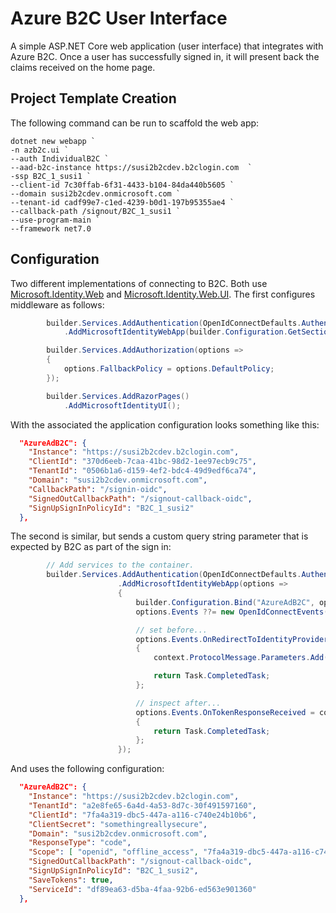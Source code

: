 # Azure B2C User Interface

A simple ASP.NET Core web application (user interface) that integrates with Azure B2C. Once a user has successfully signed in, it will present back the claims received on the home page.

## Project Template Creation

The following command can be run to scaffold the web app:

``` pwsh
dotnet new webapp `
-n azb2c.ui `
--auth IndividualB2C `
--aad-b2c-instance https://susi2b2cdev.b2clogin.com  `
-ssp B2C_1_susi1 `
--client-id 7c30ffab-6f31-4433-b104-84da440b5605 `
--domain susi2b2cdev.onmicrosoft.com `
--tenant-id cadf99e7-c1ed-4239-b0d1-197b95355ae4 `
--callback-path /signout/B2C_1_susi1 `
--use-program-main `
--framework net7.0
```

## Configuration

Two different implementations of connecting to B2C. Both use [Microsoft.Identity.Web](https://www.nuget.org/packages/Microsoft.Identity.Web) and [Microsoft.Identity.Web.UI](https://www.nuget.org/packages/Microsoft.Identity.Web.UI). The first configures middleware as follows:

``` C#
        builder.Services.AddAuthentication(OpenIdConnectDefaults.AuthenticationScheme)
            .AddMicrosoftIdentityWebApp(builder.Configuration.GetSection("AzureAdB2C"));

        builder.Services.AddAuthorization(options =>
        {
            options.FallbackPolicy = options.DefaultPolicy;
        });

        builder.Services.AddRazorPages()
            .AddMicrosoftIdentityUI();
```

With the associated the application configuration looks something like this:

``` json
  "AzureAdB2C": {
    "Instance": "https://susi2b2cdev.b2clogin.com",
    "ClientId": "370d6eeb-7caa-41bc-98d2-1ee97ecb9c75",
    "TenantId": "0506b1a6-d159-4ef2-bdc4-49d9edf6ca74",
    "Domain": "susi2b2cdev.onmicrosoft.com",
    "CallbackPath": "/signin-oidc",
    "SignedOutCallbackPath": "/signout-callback-oidc",
    "SignUpSignInPolicyId": "B2C_1_susi2"
  },
```

The second is similar, but sends a custom query string parameter that is expected by B2C as part of the sign in:

``` C#
        // Add services to the container.
        builder.Services.AddAuthentication(OpenIdConnectDefaults.AuthenticationScheme)
                        .AddMicrosoftIdentityWebApp(options =>
                        {
                            builder.Configuration.Bind("AzureAdB2C", options);
                            options.Events ??= new OpenIdConnectEvents();

                            // set before...
                            options.Events.OnRedirectToIdentityProvider = context =>
                            {
                                context.ProtocolMessage.Parameters.Add("serviceId", builder.Configuration.GetValue<string>("AzureAdB2C:ServiceId"));

                                return Task.CompletedTask;
                            };

                            // inspect after...
                            options.Events.OnTokenResponseReceived = context =>
                            {
                                return Task.CompletedTask;
                            };
                        });
```

And uses the following configuration:

``` json
  "AzureAdB2C": {
    "Instance": "https://susi2b2cdev.b2clogin.com",
    "TenantId": "a2e8fe65-6a4d-4a53-8d7c-30f491597160",
    "ClientId": "7fa4a319-dbc5-447a-a116-c740e24b10b6",
    "ClientSecret": "somethingreallysecure",
    "Domain": "susi2b2cdev.onmicrosoft.com",
    "ResponseType": "code",
    "Scope": [ "openid", "offline_access", "7fa4a319-dbc5-447a-a116-c740e24b10b6" ],
    "SignedOutCallbackPath": "/signout-callback-oidc",
    "SignUpSignInPolicyId": "B2C_1_susi2",
    "SaveTokens": true,
    "ServiceId": "df89ea63-d5ba-4faa-92b6-ed563e901360"
  },
```

